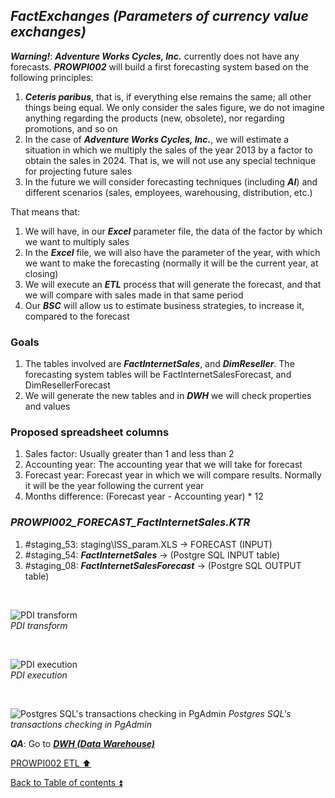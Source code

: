 ## **_FactExchanges (Parameters of currency value exchanges)_**

**_Warning!_**: **_Adventure Works Cycles, Inc._** currently does not have any forecasts. **_PROWPI002_** will build a first forecasting system based on the following principles:  
1. **_Ceteris paribus_**, that is, if everything else remains the same; all other things being equal. We only consider the sales figure, we do not imagine anything regarding the products (new, obsolete), nor regarding promotions, and so on    
2. In the case of **_Adventure Works Cycles, Inc._**, we will estimate a situation in which we multiply the sales of the year 2013 by a factor to obtain the sales in 2024. That is, we will not use any special technique for projecting future sales  
3. In the future we will consider forecasting techniques (including **_AI_**) and different scenarios (sales, employees, warehousing, distribution, etc.)  

That means that:  

1. We will have, in our **_Excel_** parameter file, the data of the factor by which we want to multiply sales  
2. In the **_Excel_** file, we will also have the parameter of the year, with which we want to make the forecasting (normally it will be the current year, at closing)  
3. We will execute an **_ETL_** process that will generate the forecast, and that we will compare with sales made in that same period  
4. Our **_BSC_** will allow us to estimate business strategies, to increase it, compared to the forecast  

### Goals  

1. The tables involved are **_FactInternetSales_**, and **_DimReseller_**. The forecasting system tables will be FactInternetSalesForecast, and DimResellerForecast  
2. We will generate the new tables and in **_DWH_** we will check properties and values  

### Proposed spreadsheet columns  

1. Sales factor: Usually greater than 1 and less than 2  
2. Accounting year: The accounting year that we will take for forecast  
3. Forecast year: Forecast year in which we will compare results. Normally it will be the year following the current year  
4. Months difference: (Forecast year - Accounting year) * 12

### **_PROWPI002\_FORECAST\_FactInternetSales.KTR_**  
  1. #staging_53: staging\ISS_param.XLS           -> FORECAST (INPUT)  
  2. #staging_54: **_FactInternetSales_**         -> (Postgre SQL INPUT table) 
  2. #staging_08: **_FactInternetSalesForecast_** -> (Postgre SQL OUTPUT table)  
   
   <p><br></p>  

  ![PDI transform](https://i.imgur.com/guLtrFI.png)  
  _PDI transform_  

  <p><br></p>  

  ![PDI execution](https://i.imgur.com/vOVSVVx.png)  
  _PDI execution_ 

   <p><br></p>  
 
  ![Postgres SQL's transactions checking in PgAdmin](https://i.imgur.com/PgP0TQ1.png) 
  _Postgres SQL's transactions checking in PgAdmin_  

  **_QA_**: Go to **_[DWH (Data Warehouse)](dwh.md)_**  

[PROWPI002 ETL :arrow_up:](prowpi002_etl.md)  

[Back to Table of contents :arrow_double_up:](../README.md)   